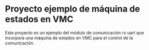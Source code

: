 # Proyecto ejemplo de máquina de estados en VMC

Este proyecto es un ejemplo del módulo de comunicación rx uart que incorpora una máquina de estados en VMC para el control de la comunicación. 
